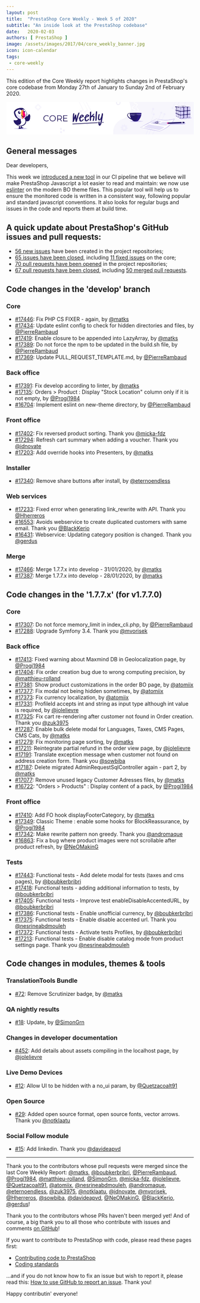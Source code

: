 ```yaml
---
layout: post
title:  "PrestaShop Core Weekly - Week 5 of 2020"
subtitle: "An inside look at the PrestaShop codebase"
date:   2020-02-03
authors: [ PrestaShop ]
image: /assets/images/2017/04/core_weekly_banner.jpg
icon: icon-calendar
tags:
 - core-weekly
---
```


This edition of the Core Weekly report highlights changes in PrestaShop's core codebase from Monday 27th of January to Sunday 2nd of February 2020.

![Core Weekly banner](/assets/images/2018/12/banner-core-weekly.jpg)

## General messages

Dear developers,

This week we [introduced a new tool](https://github.com/PrestaShop/PrestaShop/pull/16704) in our CI pipeline that we believe will make PrestaShop Javascript a lot easier to read and maintain: we now use [eslinter](https://eslint.org/) on the modern BO theme files. This popular tool will help us to ensure the monitored code is written in a consistent way, following popular and standard javascript conventions. It also looks for regular bugs and issues in the code and reports them at build time.

## A quick update about PrestaShop's GitHub issues and pull requests:

- [56 new issues](https://github.com/search?q=org%3APrestaShop+is%3Apublic++-repo%3Aprestashop%2Fprestashop.github.io++is%3Aissue+created%3A2020-01-27..2020-02-02) have been created in the project repositories;
- [65 issues have been closed](https://github.com/search?q=org%3APrestaShop+is%3Apublic++-repo%3Aprestashop%2Fprestashop.github.io++is%3Aissue+closed%3A2020-01-27..2020-02-02), including [11 fixed issues](https://github.com/search?q=org%3APrestaShop+is%3Apublic++-repo%3Aprestashop%2Fprestashop.github.io++is%3Aissue+label%3Afixed+closed%3A2020-01-27..2020-02-02) on the core;
- [70 pull requests have been opened](https://github.com/search?q=org%3APrestaShop+is%3Apublic++-repo%3Aprestashop%2Fprestashop.github.io++is%3Apr+created%3A2020-01-27..2020-02-02) in the project repositories;
- [67 pull requests have been closed](https://github.com/search?q=org%3APrestaShop+is%3Apublic++-repo%3Aprestashop%2Fprestashop.github.io++is%3Apr+closed%3A2020-01-27..2020-02-02), including [50 merged pull requests](https://github.com/search?q=org%3APrestaShop+is%3Apublic++-repo%3Aprestashop%2Fprestashop.github.io++is%3Apr+merged%3A2020-01-27..2020-02-02).


## Code changes in the 'develop' branch


### Core
* [#17446](https://github.com/PrestaShop/PrestaShop/pull/17446): Fix PHP CS FIXER - again, by [@matks](https://github.com/matks)
* [#17434](https://github.com/PrestaShop/PrestaShop/pull/17434): Update eslint config to check for hidden directories and files, by [@PierreRambaud](https://github.com/PierreRambaud)
* [#17419](https://github.com/PrestaShop/PrestaShop/pull/17419): Enable closure to be appended into LazyArray, by [@matks](https://github.com/matks)
* [#17389](https://github.com/PrestaShop/PrestaShop/pull/17389): Do not force the npm to be updated in the build.sh file, by [@PierreRambaud](https://github.com/PierreRambaud)
* [#17369](https://github.com/PrestaShop/PrestaShop/pull/17369): Update PULL_REQUEST_TEMPLATE.md, by [@PierreRambaud](https://github.com/PierreRambaud)


### Back office
* [#17391](https://github.com/PrestaShop/PrestaShop/pull/17391): Fix develop according to linter, by [@matks](https://github.com/matks)
* [#17135](https://github.com/PrestaShop/PrestaShop/pull/17135): Orders > Product : Display "Stock Location" column only if it is not empty, by [@Progi1984](https://github.com/Progi1984)
* [#16704](https://github.com/PrestaShop/PrestaShop/pull/16704): Implement eslint on new-theme directory, by [@PierreRambaud](https://github.com/PierreRambaud)


### Front office
* [#17402](https://github.com/PrestaShop/PrestaShop/pull/17402): Fix reversed product sorting. Thank you [@micka-fdz](https://github.com/micka-fdz)
* [#17294](https://github.com/PrestaShop/PrestaShop/pull/17294): Refresh cart summary when adding a voucher. Thank you [@idnovate](https://github.com/idnovate)
* [#17203](https://github.com/PrestaShop/PrestaShop/pull/17203): Add override hooks into Presenters, by [@matks](https://github.com/matks)


### Installer
* [#17340](https://github.com/PrestaShop/PrestaShop/pull/17340): Remove share buttons after install, by [@eternoendless](https://github.com/eternoendless)


### Web services
* [#17233](https://github.com/PrestaShop/PrestaShop/pull/17233): Fixed error when generating link_rewrite with API. Thank you [@Hherreros](https://github.com/Hherreros)
* [#16553](https://github.com/PrestaShop/PrestaShop/pull/16553): Avoids webservice to create duplicated customers with same email. Thank you [@BlackKerio](https://github.com/BlackKerio)
* [#16431](https://github.com/PrestaShop/PrestaShop/pull/16431): Webservice: Updating category position is changed. Thank you [@gerdus](https://github.com/gerdus)


### Merge
* [#17466](https://github.com/PrestaShop/PrestaShop/pull/17466): Merge 1.7.7.x into develop - 31/01/2020, by [@matks](https://github.com/matks)
* [#17387](https://github.com/PrestaShop/PrestaShop/pull/17387): Merge 1.7.7.x into develop - 28/01/2020, by [@matks](https://github.com/matks)


## Code changes in the '1.7.7.x' (for v1.7.7.0)


### Core
* [#17307](https://github.com/PrestaShop/PrestaShop/pull/17307): Do not force memory_limit in index_cli.php, by [@PierreRambaud](https://github.com/PierreRambaud)
* [#17288](https://github.com/PrestaShop/PrestaShop/pull/17288): Upgrade Symfony 3.4. Thank you [@mvorisek](https://github.com/mvorisek)


### Back office
* [#17413](https://github.com/PrestaShop/PrestaShop/pull/17413): Fixed warning about Maxmind DB in Geolocalization page, by [@Progi1984](https://github.com/Progi1984)
* [#17404](https://github.com/PrestaShop/PrestaShop/pull/17404): Fix order creation bug due to wrong computing precision, by [@matthieu-rolland](https://github.com/matthieu-rolland)
* [#17381](https://github.com/PrestaShop/PrestaShop/pull/17381): Show product customizations in the order BO page, by [@atomiix](https://github.com/atomiix)
* [#17377](https://github.com/PrestaShop/PrestaShop/pull/17377): Fix modal not being hidden sometimes, by [@atomiix](https://github.com/atomiix)
* [#17373](https://github.com/PrestaShop/PrestaShop/pull/17373): Fix currency localization, by [@atomiix](https://github.com/atomiix)
* [#17331](https://github.com/PrestaShop/PrestaShop/pull/17331): ProfileId accepts int and string as input type although int value is required, by [@jolelievre](https://github.com/jolelievre)
* [#17325](https://github.com/PrestaShop/PrestaShop/pull/17325): Fix cart re-rendering after customer not found in Order creation. Thank you [@zuk3975](https://github.com/zuk3975)
* [#17287](https://github.com/PrestaShop/PrestaShop/pull/17287): Enable bulk delete modal for Languages, Taxes, CMS Pages, CMS Cats, by [@matks](https://github.com/matks)
* [#17279](https://github.com/PrestaShop/PrestaShop/pull/17279): Fix monitoring page sorting, by [@matks](https://github.com/matks)
* [#17211](https://github.com/PrestaShop/PrestaShop/pull/17211): Reintegrate partial refund in the order view page, by [@jolelievre](https://github.com/jolelievre)
* [#17191](https://github.com/PrestaShop/PrestaShop/pull/17191): Translate exception message when customer not found on address creation form. Thank you [@sowbiba](https://github.com/sowbiba)
* [#17187](https://github.com/PrestaShop/PrestaShop/pull/17187): Delete migrated AdminRequestSqlController again - part 2, by [@matks](https://github.com/matks)
* [#17077](https://github.com/PrestaShop/PrestaShop/pull/17077): Remove unused legacy Customer Adresses files, by [@matks](https://github.com/matks)
* [#16722](https://github.com/PrestaShop/PrestaShop/pull/16722): "Orders > Products" : Display content of a pack, by [@Progi1984](https://github.com/Progi1984)


### Front office
* [#17410](https://github.com/PrestaShop/PrestaShop/pull/17410): Add FO hook displayFooterCategory, by [@matks](https://github.com/matks)
* [#17349](https://github.com/PrestaShop/PrestaShop/pull/17349): Classic Theme : enable some hooks for BlockReassurance, by [@Progi1984](https://github.com/Progi1984)
* [#17342](https://github.com/PrestaShop/PrestaShop/pull/17342): Make rewrite pattern non greedy. Thank you [@andromaque](https://github.com/andromaque)
* [#16863](https://github.com/PrestaShop/PrestaShop/pull/16863): Fix a bug where product images were not scrollable after product refresh, by [@NeOMakinG](https://github.com/NeOMakinG)


### Tests
* [#17443](https://github.com/PrestaShop/PrestaShop/pull/17443): Functional tests - Add delete modal for tests (taxes and cms pages), by [@boubkerbribri](https://github.com/boubkerbribri)
* [#17418](https://github.com/PrestaShop/PrestaShop/pull/17418): Functional tests - adding additional information to tests, by [@boubkerbribri](https://github.com/boubkerbribri)
* [#17405](https://github.com/PrestaShop/PrestaShop/pull/17405): Functional tests - Improve test enableDisableAccentedURL, by [@boubkerbribri](https://github.com/boubkerbribri)
* [#17386](https://github.com/PrestaShop/PrestaShop/pull/17386): Functional tests - Enable unofficial currency, by [@boubkerbribri](https://github.com/boubkerbribri)
* [#17375](https://github.com/PrestaShop/PrestaShop/pull/17375): Functional tests - Enable disable accented url. Thank you [@nesrineabdmouleh](https://github.com/nesrineabdmouleh)
* [#17372](https://github.com/PrestaShop/PrestaShop/pull/17372): Functional tests - Activate tests Profiles, by [@boubkerbribri](https://github.com/boubkerbribri)
* [#17213](https://github.com/PrestaShop/PrestaShop/pull/17213): Functional tests - Enable disable catalog mode from product settings page. Thank you [@nesrineabdmouleh](https://github.com/nesrineabdmouleh)


## Code changes in modules, themes & tools


### TranslationTools Bundle
* [#72](https://github.com/PrestaShop/TranslationToolsBundle/pull/72): Remove Scrutinizer badge, by [@matks](https://github.com/matks)


### QA nightly results
* [#18](https://github.com/PrestaShop/QANightlyResults/pull/18): Update, by [@SimonGrn](https://github.com/SimonGrn)


### Changes in developer documentation
* [#452](https://github.com/PrestaShop/docs/pull/452): Add details about assets compiling in the localhost page, by [@jolelievre](https://github.com/jolelievre)


### Live Demo Devices
* [#12](https://github.com/PrestaShop/live-demo-devices/pull/12): Allow UI to be hidden with a no_ui param, by [@Quetzacoalt91](https://github.com/Quetzacoalt91)


### Open Source
* [#29](https://github.com/PrestaShop/open-source/pull/29): Added open source format, open source fonts, vector arrows. Thank you [@notklaatu](https://github.com/notklaatu)


### Social Follow module
* [#15](https://github.com/PrestaShop/ps_socialfollow/pull/15): Add linkedin. Thank you [@davideapvd](https://github.com/davideapvd)


<hr />

Thank you to the contributors whose pull requests were merged since the last Core Weekly Report: [@matks](https://github.com/matks), [@boubkerbribri](https://github.com/boubkerbribri), [@PierreRambaud](https://github.com/PierreRambaud), [@Progi1984](https://github.com/Progi1984), [@matthieu-rolland](https://github.com/matthieu-rolland), [@SimonGrn](https://github.com/SimonGrn), [@micka-fdz](https://github.com/micka-fdz), [@jolelievre](https://github.com/jolelievre), [@Quetzacoalt91](https://github.com/Quetzacoalt91), [@atomiix](https://github.com/atomiix), [@nesrineabdmouleh](https://github.com/nesrineabdmouleh), [@andromaque](https://github.com/andromaque), [@eternoendless](https://github.com/eternoendless), [@zuk3975](https://github.com/zuk3975), [@notklaatu](https://github.com/notklaatu), [@idnovate](https://github.com/idnovate), [@mvorisek](https://github.com/mvorisek), [@Hherreros](https://github.com/Hherreros), [@sowbiba](https://github.com/sowbiba), [@davideapvd](https://github.com/davideapvd), [@NeOMakinG](https://github.com/NeOMakinG), [@BlackKerio](https://github.com/BlackKerio), [@gerdus](https://github.com/gerdus)!

Thank you to the contributors whose PRs haven't been merged yet! And of course, a big thank you to all those who contribute with issues and comments [on GitHub](https://github.com/PrestaShop/PrestaShop)!

If you want to contribute to PrestaShop with code, please read these pages first:

 * [Contributing code to PrestaShop](https://devdocs.prestashop.com/1.7/contribute/contribution-guidelines/)
 * [Coding standards](https://devdocs.prestashop.com/1.7/development/coding-standards/)

...and if you do not know how to fix an issue but wish to report it, please read this: [How to use GitHub to report an issue](https://devdocs.prestashop.com/1.7/contribute/contribute-reporting-issues/). Thank you!

Happy contributin' everyone!

